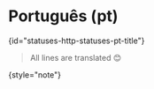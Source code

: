 # Português (pt)
{id="statuses-http-statuses-pt-title"}



> All lines are translated 😊
>
{style="note"}

